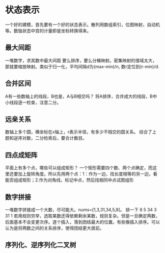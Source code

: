 # 状态表示
一个好的建模，首先要有一个好的状态表示。散列用数组索引，位图映射，自动机等。数独状态中宫的计量即是坐标转换得来。

## 最大间距
一堆数字，求其数中最大间距
要么排序，要么分桶映射。密集映射的值域太大，那就要缩放映射。类似于归一化，平均间隔d为(max-min)/n, 数r定位到(r-min)/d.

## 合并区间
A有一些数轴上的线段，B也是，A与B相交吗？
将A排序，合并成大的线段，B中小线段逐一检查，注意二分。

## 远亲关系
数轴上多个圆，横坐标在x轴上，r表示半径，有多少不相交的圆关系。
综合了上题和逆序对数，二分检索后，要合计数目。

## 四点成矩阵
平面上有多个点，哪些可以组成矩形？
一个矩形需要四个数、两个点确定，而这里还要加上旋转角度。所以先用两个点：1：作为一边，找长度相等的另一边，看能否组成矩形；2.作为对角线，标记中点，然后找相同中点试图组形

## 数字拼接
一堆数字拼接成一个大数，尽可能大。nums=[1,3,31,34,5,8]。
排一下 8 5 34 3 31 1
若用规则穷举，选取某数还得依赖剩余某数，规则复杂。但是一旦确定两数，后面基本不会变更次序。逐个插入，落到团结最大的位置。有些像插入排序。可以认为是将两数之间的关系排序，使得团结更大居前。

## 序列化、逆序列化二叉树




